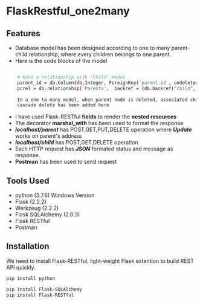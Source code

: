 # FlaskRestful_one2many

## Features
- Database model has been designed according to one to many parent-child relationship, where every children belongs to one parent.
- Here is the code blocks of the model
```sh

    # make a relationship with 'Child' model
    parent_id = db.Column(db.Integer, ForeignKey('parent.id', ondelete="cascade"), nullable=False)
    pcrel = db.relationship('Parents',  backref = (db.backref("child", cascade="all, delete, delete-orphan")) )
    
    In a one to many model, when parent node is deleted, associated children entry should also be removed, hence
    cascade delete has been added here
```
- I have used Flask-RESTful **fields** to render the **nested resources** 
- The decorator **marshal_with** has been used to format the response
- ***localhost/parent***  has POST,GET,PUT,DELETE operation where ***Update*** works on parent's address
- ***localhost/child*** has POST,GET,DELETE operation 
- Each HTTP request has ***JSON*** formated status and message as response.
- **Postman** has been used to send request

## Tools Used
- python (3.7.6) Windows Version
- Flask (2.2.2)
- Werkzeug (2.2.2)
- Flask SQLAlchemy (2.0.3)
- Flask RESTful
- Postman

## Installation
We need to install Flask-RESTful, light-weight Flask extention to build REST API quickly.
```sh
pip install python

pip install Flask-SQLAlchemy
pip install Flask-RESTful
```


